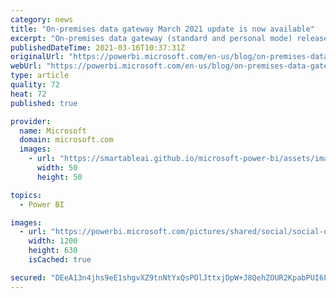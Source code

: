 ```yaml
---
category: news
title: "On-premises data gateway March 2021 update is now available"
excerpt: "On-premises data gateway (standard and personal mode) release for March 2021 "
publishedDateTime: 2021-03-16T10:37:31Z
originalUrl: "https://powerbi.microsoft.com/en-us/blog/on-premises-data-gateway-march-2021-update-is-now-available/"
webUrl: "https://powerbi.microsoft.com/en-us/blog/on-premises-data-gateway-march-2021-update-is-now-available/"
type: article
quality: 72
heat: 72
published: true

provider:
  name: Microsoft
  domain: microsoft.com
  images:
    - url: "https://smartableai.github.io/microsoft-power-bi/assets/images/organizations/microsoft.com-50x50.jpg"
      width: 50
      height: 50

topics:
  - Power BI

images:
  - url: "https://powerbi.microsoft.com/pictures/shared/social/social-default-image.png"
    width: 1200
    height: 630
    isCached: true

secured: "DEeA13n4jhs9eE1shgvXZ9tnNtYxQsPOlJttxjDpW+J8QehZOUR2KpabPUI6LD5ixsz8NKvbuNLoGIPNGVQGTikdEEJe1IfAXUhOv7NnGAJf5XJbDzY+XbzvBuToodOZ9nmds6m5tN3RODQrW6DaLFbsniOOWIUMFiWSs6S0XrC44DSfWUnPhW0EWDXsAzBH2k0/rRahntpsrXc8VrtGwI+nMB44Phoe7MzaYV7fcC8CtlDqp63djZpWFirYoswLk1Esz4sA8VhEyBj0og3mEB6FZsj7v2CWbtBDw9fawQ9KHq2jsYA6HNuUR3rc1o+BO7VgUxvKspSf6PinW34DCY7A0OTN1mbHhuE5+6+yNWs=;05ewxvFIEnU31GrxXIC79Q=="
---
```


